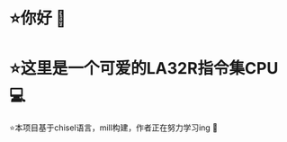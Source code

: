 # &#11088;你好 &#127773;
# &#11088;这里是一个可爱的LA32R指令集CPU &#128187;  
&#11088;本项目基于chisel语言，mill构建，作者正在努力学习ing &#127939;
